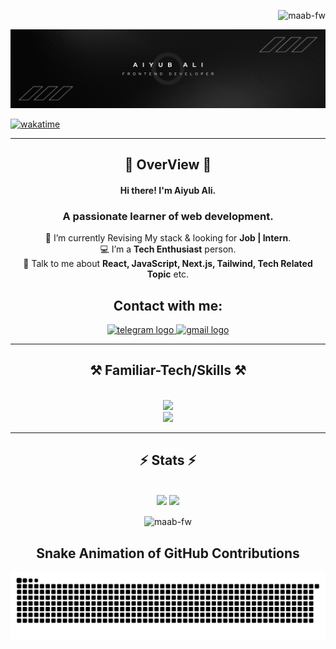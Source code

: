  <p align="right"> <img src="https://komarev.com/ghpvc/?username=maab-fw&label=Profile%20views&color=0e75b6&style=flat" alt="maab-fw" /> </p>
<!-- PROFILE VIEWS -->
<!-- <p align="right"> <img src="https://visitcount.itsvg.in/api?id=maab-fw&icon=0&color=12https://visitcount.itsvg.in" alt="maab-fw" /> </p> -->

<!-- BANNER -->
<!-- <img src="https://i.ibb.co/8XjttMj/bannergithub.png" /> -->
<img src="images/cover.png" />

<!-- WORK TIME -->

[![wakatime](https://wakatime.com/badge/user/bb6d8de4-3212-46b7-8333-81d89ec69954.svg)](https://wakatime.com/@bb6d8de4-3212-46b7-8333-81d89ec69954)

<hr>
<h2 align="center">🔰 OverView 🔰</h2>
<h4 align="center">Hi there! I'm Aiyub Ali.</h4>
<h3 align="center">A passionate learner of web development.</h3>
<div align="center"> 
  
  🌱 I’m currently Revising My stack & looking for **Job | Intern**.
  <br>
  💻 I’m a **Tech Enthusiast** person.
  <br>
  💬 Talk to me about **React, JavaScript, Next.js, Tailwind, Tech Related Topic** etc.

  </div>

<h2 align="center">Contact with me:</h2>
<div align="center">

<!--    <a href="https://facebook.com/groups/MuslimTechnician" target="_blank">
    <img src="https://raw.githubusercontent.com/maurodesouza/profile-readme-generator/master/src/assets/icons/social/facebook/default.svg" width="52" height="40" alt="facebook logo"  />
  </a> -->

  <a href="https://t.me/FW_MAAB" target="_blank">
    <img src="https://raw.githubusercontent.com/maurodesouza/profile-readme-generator/master/src/assets/icons/social/telegram/default.svg" width="52" height="40" alt="telegram logo"  />
  </a>
  <!-- <a href="mailto:maab@tutanota.com" target="_blank">
    <img src="https://raw.githubusercontent.com/maurodesouza/profile-readme-generator/master/src/assets/icons/social/tutanota/default.svg" width="52" height="40" alt="tutanota logo"  />
  </a> -->
  <a href="mailto:mdaiiyubali@gmail.com" target="_blank">
    <img src="https://go-skill-icons.vercel.app/api/icons?i=gmail" width="52" height="40" alt="gmail logo"  />
  </a>
</div>

<hr>
<h2 align="center">⚒️ Familiar-Tech/Skills ⚒️</h2>
<br>
<div align="center">
<a href="">
  <img src="https://skillicons.dev/icons?i=html,css,js,tailwind,react,firebase,mongodb,nodejs,express,nextjs" />
  <br/>
  <img src="https://skillicons.dev/icons?i=windows,powershell,npm,vscode,vercel,git,notion" />
</a>
  </div>

<hr>

<h2 align="center">⚡ Stats ⚡</h2>
<br/>
<div align="center">
  
<img width="410" src="https://streak-stats.demolab.com/?user=MAAB-FW" />

<img width="390" src="https://github-readme-stats.vercel.app/api?username=MAAB-FW&show_icons=true&rank_icon=github" />
  
<p><img align="center" src="https://github-readme-stats.vercel.app/api/top-langs?username=maab-fw&show_icons=true&locale=en&layout=compact" alt="maab-fw" /></p>
</div>

<!---
<img src="https://raw.githubusercontent.com/maab-fw/maab-fw/output/snake.svg" alt="Snake animation" />
--->

<h2 align="center">Snake Animation of GitHub Contributions</h2>
<picture>
  <source media="(prefers-color-scheme: dark)" srcset="https://raw.githubusercontent.com/MAAB-FW/MAAB-FW/output/github-contribution-grid-snake-dark.svg">
  <source media="(prefers-color-scheme: light)" srcset="https://raw.githubusercontent.com/MAAB-FW/MAAB-FW/output/github-contribution-grid-snake.svg">
  <img alt="github contribution grid snake animation" src="https://raw.githubusercontent.com/MAAB-FW/MAAB-FW/output/github-contribution-grid-snake.svg">
</picture>

<!---
<div align="left">
  <img src="https://skillicons.dev/icons?i=html" height="40" alt="html5 logo"  />
  <img width="12" />
  <img src="https://skillicons.dev/icons?i=css" height="40" alt="css3 logo"  />
  <img width="12" />
  <img src="https://skillicons.dev/icons?i=tailwind" height="40" alt="tailwindcss logo"  />
  <img width="12" />
  <img src="https://skillicons.dev/icons?i=js" height="40" alt="javascript logo"  />
  <img width="12" />
  <img src="https://skillicons.dev/icons?i=react" height="40" alt="react logo"  />
  <img width="12" />
  <img src="https://skillicons.dev/icons?i=vite" height="40" alt="vite logo"  />
  <img width="12" />
  <img src="https://skillicons.dev/icons?i=ai" height="40" alt="adobeillustrator logo"  />
</div>
--->

<!---
- 👋 Hi, I’m @MAAB-FW
- 👀 I’m interested in ...
- 🌱 I’m currently learning ...
- 💞️ I’m looking to collaborate on ...
- 📫 How to reach me ...
- 😄 Pronouns: ...
- ⚡ Fun fact: ...

MAAB-FW/MAAB-FW is a ✨ special ✨ repository because its `README.md` (this file) appears on your GitHub profile.
You can click the Preview link to take a look at your changes.
--->
